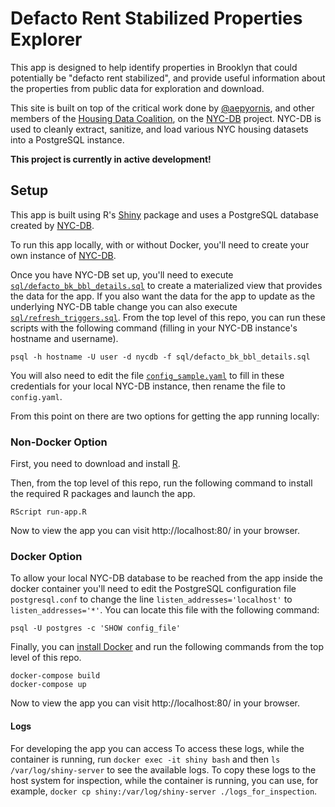 # Defacto Rent Stabilized Properties Explorer

This app is designed to help identify properties in Brooklyn that could potentially be "defacto rent stabilized", and provide useful information about the properties from public data for exploration and download. 

This site is built on top of the critical work done by [@aepyornis](https://github.com/aepyornis), and other members of the [Housing Data Coalition](https://www.housingdatanyc.org/), on the [NYC-DB](https://github.com/nycdb/nycdb) project. NYC-DB is used to cleanly extract, sanitize, and load various NYC housing datasets into a PostgreSQL instance.

**This project is currently in active development!**


## Setup

This app is built using R's [Shiny](https://shiny.rstudio.com/) package and uses a PostgreSQL database created by [NYC-DB](https://github.com/nycdb/nycdb). 

To run this app locally, with or without Docker, you'll need to create your own instance of [NYC-DB](https://github.com/nycdb/nycdb).

Once you have NYC-DB set up, you'll need to execute [`sql/defacto_bk_bbl_details.sql`](sql/defacto_bk_bbl_details.sql) to create a materialized view that provides the data for the app. If you also want the data for the app to update as the underlying NYC-DB table change you can also execute [`sql/refresh_triggers.sql`](sql/refresh_triggers.sql). From the top level of this repo, you can run these scripts with the following command (filling in your NYC-DB instance's hostname and username).

```
psql -h hostname -U user -d nycdb -f sql/defacto_bk_bbl_details.sql
```

You will also need to edit the file [`config_sample.yaml`](config_sample.yaml) to fill in these credentials for your local NYC-DB instance, then rename the file to `config.yaml`. 

From this point on there are two options for getting the app running locally:


### Non-Docker Option

First, you need to download and install [R](https://cloud.r-project.org/).

Then, from the top level of this repo, run the following command to install the required R packages and launch the app.  

```
RScript run-app.R
```

Now to view the app you can visit http://localhost:80/ in your browser.


### Docker Option

To allow your local NYC-DB database to be reached from the app inside the docker container you'll need to edit the PostgreSQL configuration file `postgresql.conf` to change the line `listen_addresses='localhost'` to `listen_addresses='*'`. You can locate this file with the following command:

```
psql -U postgres -c 'SHOW config_file'
```

Finally, you can [install Docker](https://www.docker.com/get-started) and run the following commands from the top level of this repo.

```
docker-compose build
docker-compose up
```

Now to view the app you can visit http://localhost:80/ in your browser.

#### Logs

For developing the app you can access To access these logs, while the container is running, run `docker exec -it shiny bash` and then `ls /var/log/shiny-server` to see the available logs. To copy these logs to the host system for inspection, while the container is running, you can use, for example, `docker cp shiny:/var/log/shiny-server ./logs_for_inspection`.
